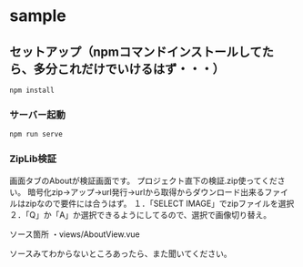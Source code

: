 # sample

## セットアップ（npmコマンドインストールしてたら、多分これだけでいけるはず・・・）
```
npm install
```

### サーバー起動
```
npm run serve
```

### ZipLib検証

画面タブのAboutが検証画面です。
プロジェクト直下の検証.zip使ってください。
暗号化zip→アップ→url発行→urlから取得からダウンロード出来るファイルはzipなので要件には合うはず。
１．「SELECT IMAGE」でzipファイルを選択
２．「Q」か「A」か選択できるようにしてるので、選択で画像切り替え。

ソース箇所
・views/AboutView.vue


ソースみてわからないところあったら、また聞いてください。